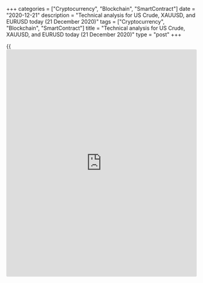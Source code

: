 +++
categories = ["Cryptocurrency", "Blockchain", "SmartContract"]
date = "2020-12-21"
description = "Technical analysis for US Crude, XAUUSD, and EURUSD today (21 December 2020)"
tags = ["Cryptocurrency", "Blockchain", "SmartContract"]
title = "Technical analysis for US Crude, XAUUSD, and EURUSD today (21 December 2020)"
type = "post"
+++

{{<iframe id="large-banner" src="https://www.bounty.group/#slide=21.0" width="100%" height="600" scrolling="no" style="border: 0px solid rgb(216, 221, 230); border-radius: 3px;">}}

2020-12-21

2020-12-21

Short-term forecast for oil, gold, and EURUSD for 21.12.2020Alex
Rodionov

I welcome my fellow traders! I have made a price forecast for US Crude,
XAUUSD, and EURUSD using a combination of margin zones methodology and
technical analysis. Based on the market analysis, I suggest entry
signals for day traders.

Euro opened with a gap today. However, all trends remain up so far.

The article covers the following subjects:

## Oil price forecast for today: USCrude analysis

Last week Target Zone 3 [49.62 - 49.11] was reached in the medium-term
uptrend. This event caused exiting purchases by major traders and the
opening of sales in the correction.

Now oil is testing the trend line - a strong support level. We are
looking for purchases at the trend line according to the pattern. If
this level is broken out, we will sell oil with the target at the low of
last week and the trend key support [55.67 - 44.20].

The short-term oil uptrend continues. Now the price is trading in the
correction. This morning, the first support level at the trendline has
been broken out. Additional Zone [48.23 - 48.12] has also been broken
out.

Today I recommend considering oil sales according to the “false
breakout” pattern in the zone [48.74 - 48.62] with the target at the
trend key support [47.05 - 46.81].

After the trend key support test, we will observe the reaction of
traders.

### [USCrude ][1]trading ideas for today:

Sell from the zone [48.74 - 48.62]. TakeProfit: Intermediary Zone [47.05
- 46.81]. StopLoss: 49.19.

* * *

## Gold price forecast for today: XAUUSD analysis

Last week, gold reached the key resistance of the middle-term downtrend
[1890.8 - 1879.3]. The zone has not been broken out, so entering sales
according to the pattern is a priority option for this week's work.

If we see a breakout of the zone and the price fixing above the level
during two US sessions, then the medium-term priority will change to
buying. The target for this option will be Target Zone 2 [2005.8 -
1994.3].

Let's look at the chart of a shorter timeframe and analyze the short-
term trend. We see that it is up. Friday's high has been updated today.
If traders manage to consolidate above TZ, we will set the next growth
target at Gold Zone [1934.3 - 1929.3].

Today, I recommend looking for gold purchases according to the Price
Action patterns at the trend line. As a target, we focus on [daily](https://www.fintecher.org/2020/03/03/forex-trading-daily-strategy/) high.
The margin zone, which is the closest support to the price, is at
[1881.8 - 1879.2].

### [XAUUSD][2] trading ideas for today:

Buy at the trendline according to the pattern. TakeProfit: 1906.0.
StopLoss: according to the pattern rules.

* * *

## Euro/Dollar forecast for today: EURUSD analysis

The EURUSD traders managed to reach the strong resistance zone of Target
Zone 3 [1.2232 – 1.2212] last week. At one US session, bulls managed to
consolidate the price above the zone. One more consolidation is needed
to break out the level.

Now the price has gone into correction and broke out the trend line. The
likely downside target is the local low of last week at 1.2125.

Let's move on to a chart of the shorter timeframe and analyze the short-
term trend. We see that the zone of the uptrend key support [1.2180 -
1.2171] has just been tested. We are waiting for the reaction of traders
and looking for a pattern to enter a long trade. The buying target is to
break through the high of last week.

If the Intermediary Zone is broken out with consolidation during the US
trading session, the short-term trend will turn down. In this case,
enter Euro sales on the correction according to the patterns with a
target at the lower Target Zone [1.2088 - 1.2070].

### [EURUSD][3] trading ideas for today:

Buy according to the pattern in Intermediary Zone [1.2180 - 1.2171].
TakeProfit: 1.2270. StopLoss: according to the pattern rules.

* * *

P.S. Did you like my article? Share it in social networks: it will be
the best “thank you" :)

Ask me questions and comment below. I’ll be glad to answer your
questions and give necessary explanations.

 **Useful links:**

  * I recommend trying to trade with a reliable broker [here][4]. The system allows you to trade by yourself or copy successful traders from all across the globe.
  * Use my promo-code BLOG for getting deposit bonus 50% on LiteForex platform. Just enter this code in the appropriate field while [depositing][5] your trading account.
  * Telegram chat for traders: <t.me/liteforexengchat>. We are sharing the signals and trading experience
  * Telegram channel with high-quality analytics, Forex reviews, training articles, and other useful things for traders <t.me/liteforex>

## Price chart of EURUSD in real time mode

The content of this article reflects the author’s opinion and does not
necessarily reflect the official position of LiteForex. The material
published on this page is provided for informational purposes only and
should not be considered as the provision of investment advice for the
purposes of Directive 2004/39/EC.

Rate this article:

{{value}}

( {{count}} {{title}} )

   1. my.liteforex.com/trading?type=oil
   2. my.liteforex.com/trading/chart?symbol=XAUUSD
   3. my.liteforex.com/trading/chart?symbol=EURUSD
   4. my.liteforex.com/?category=analysts-opinions&slug=short-term-forecast-for-oil-gold-and-eurusd-for-21122020&openPopup=%2Fregistration%2Fpopup&utm_source=blog&utm_medium=article&utm_campaign=bonus
   5. my.liteforex.com/deposit/?category=analysts-opinions&slug=short-term-forecast-for-oil-gold-and-eurusd-for-21122020&promo_code=BLOG&utm_source=blog&utm_medium=article&utm_campaign=bonus